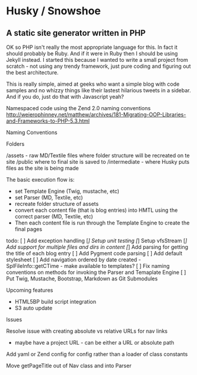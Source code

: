 # Husky / Snowshoe

## A static site generator written in PHP

OK so PHP isn't really the most appropriate language for this. In fact it should probably be Ruby. And if it were in Ruby
then I should be using Jekyll instead. I started this because I wanted to write a small project from scratch - not using
any trendy framework, just pure coding and figuring out the best architecture.

This is really simple, aimed at geeks who want a simple blog with code samples and no whizzy things like their lastest
hilarious tweets in a sidebar. And if you do, just do that with Javascript yeah?

Namespaced code using the Zend 2.0 naming conventions
http://weierophinney.net/matthew/archives/181-Migrating-OOP-Libraries-and-Frameworks-to-PHP-5.3.html

Naming Conventions

Folders

/assets - raw MD/Textile files where folder structure will be recreated on te site
/public where to final site is saved to
/intermediate - where Husky puts files as the site is being made

The basic execution flow is:
* set Template Engine (Twig, mustache, etc)
* set Parser (MD, Textile, etc)
* recreate folder structure of assets
* convert each content file (that is blog entries) into HMTL using the correct parser (MD, Textile, etc)
* Then each content file is run through the Template Engine to create the final pages

todo:
[ ] Add exception handling
[*] Setup unit testing
[*] Setup vfsStream
[*] Add support for multiple files and dirs in content
[*] Add parsing for getting the title of each blog entry
[ ] Add Pygment code parsing
[ ] Add default stylesheet
[ ] Add navigation ordered by date created - SplFileInfo::getCTime - make available to templates?
[ ] Fix naming conventions on methods for invoking the Parser and Temaplate Engine
[ ] Put Twig, Mustache, Bootstrap, Markdown as Git Submodules

Upcoming features
* HTML5BP build script integration
* S3 auto update

Issues

Resolve issue with creating absolute vs relative URLs for nav links
- maybe have a project URL - can be either a URL or absolute path

Add yaml or Zend config for config rather than a loader of class constants

Move getPageTitle out of Nav class and into Parser
